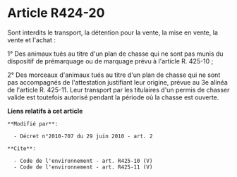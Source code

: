 # Article R424-20

Sont interdits le transport, la détention pour la vente, la mise en vente, la vente et l'achat : 

1° Des animaux tués au titre d'un plan de chasse qui ne sont pas munis du dispositif de prémarquage ou de marquage prévu à
l'article R. 425-10 ; 

2° Des morceaux d'animaux tués au titre d'un plan de chasse qui ne sont pas accompagnés de l'attestation justifiant leur
origine, prévue au 3e alinéa de l'article R. 425-11. Leur transport par les titulaires d'un permis de chasser valide est
toutefois autorisé pendant la période où la chasse est ouverte.

**Liens relatifs à cet article**

	**Modifié par**:

	  - Décret n°2010-707 du 29 juin 2010 - art. 2

	**Cite**:

	  - Code de l'environnement - art. R425-10 (V)
	  - Code de l'environnement - art. R425-11 (V)
